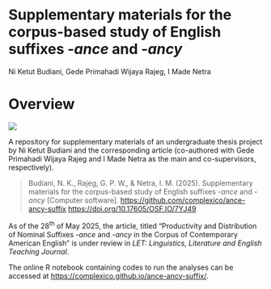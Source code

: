Supplementary materials for the corpus-based study of English suffixes
-*ance* and -*ancy*
================
Ni Ketut Budiani, Gede Primahadi Wijaya Rajeg, I Made Netra

<!-- README.md is generated from README.Rmd. Please edit that file -->

# Overview

<!-- badges: start -->

[![](https://img.shields.io/badge/doi-10.17605/OSF.IO/7YJ49-blue.svg)](https://doi.org/10.17605/OSF.IO/7YJ49)
<!-- badges: end -->

A repository for supplementary materials of an undergraduate thesis
project by Ni Ketut Budiani and the corresponding article (co-authored
with Gede Primahadi Wijaya Rajeg and I Made Netra as the main and
co-supervisors, respectively).

> Budiani, N. K., Rajeg, G. P. W., & Netra, I. M. (2025). Supplementary
> materials for the corpus-based study of English suffixes -*ance* and
> -*ancy* \[Computer software\].
> <https://github.com/complexico/ance-ancy-suffix>
> <https://doi.org/10.17605/OSF.IO/7YJ49>

As of the 28<sup>th</sup> of May 2025, the article, titled “Productivity
and Distribution of Nominal Suffixes -*ance* and -*ancy* in the Corpus
of Contemporary American English” is under review in *LET: Linguistics,
Literature and English Teaching Journal*.

The online R notebook containing codes to run the analyses can be
accessed at <https://complexico.github.io/ance-ancy-suffix/>.
